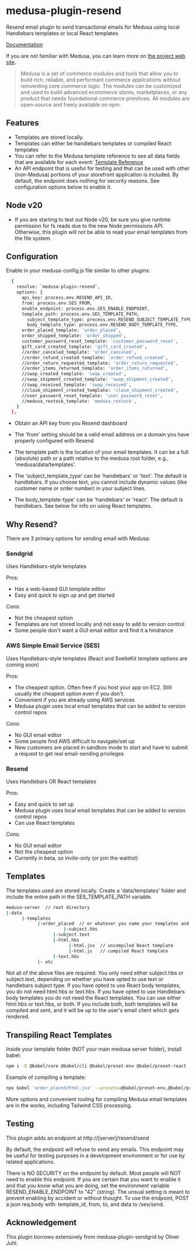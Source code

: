 # medusa-plugin-resend

Resend email plugin to send transactional emails for Medusa using local Handlebars templates or local React templates

[Documentation](https://pevey.com/medusa-plugin-resend)

If you are not familiar with Medusa, you can learn more on [the project web site](https://www.medusajs.com/).

> Medusa is a set of commerce modules and tools that allow you to build rich, reliable, and performant commerce applications without reinventing core commerce logic. The modules can be customized and used to build advanced ecommerce stores, marketplaces, or any product that needs foundational commerce primitives. All modules are open-source and freely available on npm.

## Features

- Templates are stored locally.  
- Templates can either be handlebars templates or compiled React templates
- You can refer to the Medusa template reference to see all data fields that are available for each event: [Template Reference](https://docs.medusajs.com/plugins/notifications/sendgrid#template-reference)
- An API endpoint that is useful for testing and that can be used with other (non-Medusa) portions of your storefront application is included.  By default, the endpoint does nothing for security reasons.  See configuration options below to enable it.

## Node v20

- If you are starting to test out Node v20, be sure you give runtime permission for fs reads due to the new Node permissions API.  Otherwise, this plugin will not be able to read your email templates from the file system.

## Configuration

Enable in your medusa-config.js file similar to other plugins:

```bash
  {
    resolve: `medusa-plugin-resend`,
    options: {
      api_key: process.env.RESEND_API_ID,
      from: process.env.SES_FROM,
      enable_endpoint: process.env.SES_ENABLE_ENDPOINT,
      template_path: process.env.SES_TEMPLATE_PATH,
		subject_template_type: process.env.RESEND_SUBJECT_TEMPLATE_TYPE,
		body_template_type: process.env.RESEND_BODY_TEMPLATE_TYPE,
      order_placed_template: 'order_placed',
      order_shipped_template: 'order_shipped',
      customer_password_reset_template: 'customer_password_reset',
      gift_card_created_template: 'gift_card_created',
      //order_canceled_template: 'order_canceled',
      //order_refund_created_template: 'order_refund_created',
      //order_return_requested_template: 'order_return_requested',
      //order_items_returned_template: 'order_items_returned',
      //swap_created_template: 'swap_created',
      //swap_shipment_created_template: 'swap_shipment_created',
      //swap_received_template: 'swap_received',
      //claim_shipment_created_template: 'claim_shipment_created',
      //user_password_reset_template: 'user_password_reset',
      //medusa_restock_template: 'medusa_restock',
    }
  },
```

- Obtain an API key from you Resend dashboard

- The 'from' setting should be a valid email address on a domain you have properly configured with Resend

- The template path is the location of your email templates.  It can be a full (absolute) path or a path relative to the medusa root folder, e.g., 'medusa/data/templates'.

- The 'subject_template_type' can be 'handlebars' or 'text'.  The default is handlebars.  If you choose text, you cannot include dynamic values (like customer name or order number) in your subject lines.

- The body_template-type' can be 'handlebars' or 'react'.  The default is handlebars.  See below for info on using React templates.

## Why Resend?

There are 3 primary options for sending email with Medusa:

### Sendgrid

Uses Handlebars-style templates

Pros:
- Has a web-based GUI template editor
- Easy and quick to sign up and get started

Cons:
- Not the cheapest option
- Templates are not stored locally and not easy to add to version control
- Some people don't want a GUI email editor and find it a hindrance

### AWS Simple Email Service (SES)

Uses Handlebars-style templates (React and SvelteKit template options are coming soon)

Pros:
- The cheapest option.  Often free if you host your app on EC2.  Still usually the cheapest option even if you don't.
- Convenient if you are already using AWS services
- Medusa plugin uses local email templates that can be added to version control repos

Cons:
- No GUI email editor
- Some people find AWS difficult to navigate/set up
- New customers are placed in sandbox mode to start and have to submit a request to get real email-sending privileges

### Resend

Uses Handlebars OR React templates

Pros:
- Easy and quick to set up
- Medusa plugin uses local email templates that can be added to version control repos
- Can use React templates

Cons:
- No GUI email editor
- Not the cheapest option
- Currently in beta, so invite-only (or join the waitlist)

## Templates

The templates used are stored locally.  Create a 'data/templates' folder and include the entire path in the SES_TEMPLATE_PATH variable.

```bash
medusa-server  // root directory
|-data
      |-templates
            |-order_placed  // or whatever you name your templates and specify in the config file
				      |-subject.hbs
                  |-subject.text
                  |-html.hbs
						|-html.jsx  // uncompiled React template
						|-html.js   // compiled React template
                  |-text.hbs
            |- etc   
```

Not all of the above files are required.  You only need either subject.hbs or subject.text, depending on whether you have opted to use text or handlebars subject type.  If you have opted to use React body templates, you do not need html.hbs or text.hbs.  If you have opted to use Handlebars body templates you do not need the React templates.  You can use either html.hbs or text.hbs, or both.  If you include both, both templates will be compiled and sent, and it will be up to the user's email client which gets rendered.

## Transpiling React Templates

Inside your template folder (NOT your main medusa server folder), install babel:

```bash
npm i -D @babel/core @babel/cli @babel/preset-env @babel/preset-react
```

Example of compiling a template:

```bash
npx babel 'order_placed/html.jsx' --presets=@babel/preset-env,@babel/preset-react -o 'order_placed/html.js'
```

More options and convenient tooling for compiling Medusa email templates are in the works, including Tailwind CSS processing.

## Testing

This plugin adds an endpoint at http://[server]/resend/send

By default, the endpoint will refuse to send any emails.
This endpoint may be useful for testing purposes in a development environment or for use by related applications.

There is NO SECURITY on the endpoint by default. Most people will NOT need to enable this endpoint.
If you are certain that you want to enable it and that you know what you are doing,
set the environment variable RESEND_ENABLE_ENDPOINT to "42" (string).
The unsual setting is meant to prevent enabling by accident or without thought.
To use the endpoint, POST a json req.body with: template_id, from, to, and data to /ses/send.

## Acknowledgement

This plugin borrows extensively from medusa-plugin-sendgrid by Oliver Juhl.
